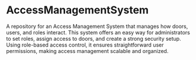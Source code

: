 # AccessManagementSystem
A repository for an Access Management System that manages how doors, users, and roles interact.
This system offers an easy way for administrators to set roles, assign access to doors, and create a strong security setup. Using role-based access control, it ensures straightforward user permissions, making access management scalable and organized.